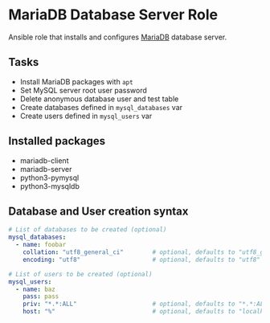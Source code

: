 # MariaDB Database Server Role
Ansible role that installs and configures [MariaDB](https://mariadb.org) database server.

## Tasks
* Install MariaDB packages with `apt`
* Set MySQL server root user password
* Delete anonymous database user and test table
* Create databases defined in `mysql_databases` var
* Create users defined in `mysql_users` var


## Installed packages
- mariadb-client
- mariadb-server
- python3-pymysql
- python3-mysqldb


## Database and User creation syntax
```yaml
# List of databases to be created (optional)
mysql_databases:
  - name: foobar
    collation: "utf8_general_ci"        # optional, defaults to "utf8_general_ci"
    encoding: "utf8"                    # optional, defaults to "utf8"

# List of users to be created (optional)
mysql_users:
  - name: baz
    pass: pass
    priv: "*.*:ALL"                     # optional, defaults to "*.*:ALL"
    host: "%"                           # optional, defaults to "localhost"

```
